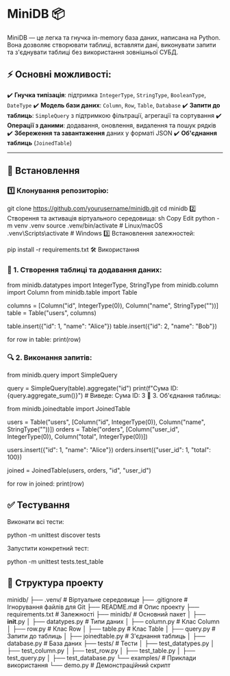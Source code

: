 # MiniDB 📦

MiniDB — це легка та гнучка in-memory база даних, написана на Python. Вона дозволяє створювати таблиці, вставляти дані, виконувати запити та з'єднувати таблиці без використання зовнішньої СУБД.

## ⚡ Основні можливості:

✔️ **Гнучка типізація**: підтримка `IntegerType`, `StringType`, `BooleanType`, `DateType`
✔️ **Модель бази даних**: `Column`, `Row`, `Table`, `Database`
✔️ **Запити до таблиць**: `SimpleQuery` з підтримкою фільтрації, агрегації та сортування
✔️ **Операції з даними**: додавання, оновлення, видалення та пошук рядків
✔️ **Збереження та завантаження** даних у форматі JSON
✔️ **Об'єднання таблиць** (`JoinedTable`)

---

## 🚀 Встановлення

### 1️⃣ Клонування репозиторію:

git clone https://github.com/yourusername/minidb.git
cd minidb
2️⃣ Створення та активація віртуального середовища:
sh
Copy
Edit
python -m venv .venv
source .venv/bin/activate  # Linux/macOS
.venv\Scripts\activate     # Windows
3️⃣ Встановлення залежностей:

pip install -r requirements.txt
🛠 Використання

### 📌 1. Створення таблиці та додавання даних:

from minidb.datatypes import IntegerType, StringType
from minidb.column import Column
from minidb.table import Table

columns = [Column("id", IntegerType(0)), Column("name", StringType(""))]
table = Table("users", columns)

table.insert({"id": 1, "name": "Alice"})
table.insert({"id": 2, "name": "Bob"})

for row in table:
    print(row)

### 🔍 2. Виконання запитів:

from minidb.query import SimpleQuery

query = SimpleQuery(table).aggregate("id")
print(f"Сума ID: {query.aggregate_sum()}")  # Виведе: Сума ID: 3
🔗 3. Об'єднання таблиць:

from minidb.joinedtable import JoinedTable

users = Table("users", [Column("id", IntegerType(0)), Column("name", StringType(""))])
orders = Table("orders", [Column("user_id", IntegerType(0)), Column("total", IntegerType(0))])

users.insert({"id": 1, "name": "Alice"})
orders.insert({"user_id": 1, "total": 100})

joined = JoinedTable(users, orders, "id", "user_id")

for row in joined:
    print(row)

## ✅ Тестування


Виконати всі тести:

python -m unittest discover tests

Запустити конкретний тест:

python -m unittest tests.test_table

## 📂 Структура проекту

minidb/
├── .venv/            # Віртуальне середовище
├── .gitignore        # Ігнорування файлів для Git
├── README.md         # Опис проекту
├── requirements.txt  # Залежності
├── minidb/           # Основний пакет
│   ├── __init__.py
│   ├── datatypes.py  # Типи даних
│   ├── column.py     # Клас Column
│   ├── row.py        # Клас Row
│   ├── table.py      # Клас Table
│   ├── query.py      # Запити до таблиць
│   ├── joinedtable.py # З'єднання таблиць
│   ├── database.py   # База даних
├── tests/            # Тести
│   ├── test_datatypes.py
│   ├── test_column.py
│   ├── test_row.py
│   ├── test_table.py
│   ├── test_query.py
│   ├── test_database.py
└── examples/         # Приклади використання
    └── demo.py       # Демонстраційний скрипт
